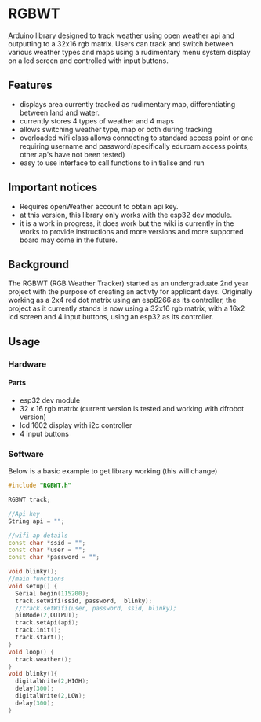 # RGBWT
Arduino library designed to track weather using open weather api and outputting to a 32x16 rgb matrix. Users can track and switch between various weather types and maps using a rudimentary menu system display on a lcd screen and controlled with input buttons. 
## Features
- displays area currently tracked as rudimentary map, differentiating between land and water.
- currently stores 4 types of weather and 4 maps
- allows switching weather type, map or both during tracking
- overloaded wifi class allows connecting to standard access point or one requiring username and password(specifically eduroam access points, other ap's have not been tested)
- easy to use interface to call functions to initialise and run
## Important notices
- Requires openWeather account to obtain api key.
- at this version, this library only works with the esp32 dev module.
- it is a work in progress, it does work but the wiki is currently in the works to provide instructions and more versions and more supported board may come in the future.
## Background
The RGBWT (RGB Weather Tracker) started as an undergraduate 2nd year project with the purpose of creating an activty for applicant days. Originally working as a 2x4 red dot matrix using an esp8266 as its controller, the project as it currently stands is now using a 32x16 rgb matrix, with a 16x2 lcd screen and 4 input buttons, using an esp32 as its controller.
## Usage
### Hardware
#### Parts
- esp32 dev module
- 32 x 16 rgb matrix (current version is tested and working with dfrobot version)
- lcd 1602 display with i2c controller
- 4 input buttons 
### Software
Below is a basic example to get library working (this will change)
```cpp
#include "RGBWT.h"

RGBWT track;

//Api key
String api = "";

//wifi ap details
const char *ssid = "";
const char *user = "";
const char *password = "";

void blinky();
//main functions
void setup() {
  Serial.begin(115200);
  track.setWifi(ssid, password,  blinky);
  //track.setWifi(user, password, ssid, blinky);
  pinMode(2,OUTPUT);
  track.setApi(api);
  track.init();
  track.start();
}
void loop() {
  track.weather();
}
void blinky(){
  digitalWrite(2,HIGH);
  delay(300);
  digitalWrite(2,LOW);
  delay(300);
}

